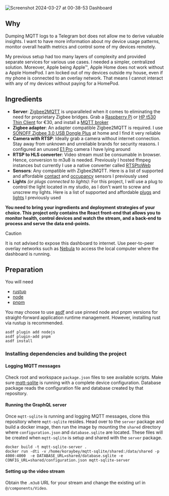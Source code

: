 ![Screenshot 2024-03-27 at 00-38-53 Dashboard](https://github.com/koraybey/mqtt-dashboard/assets/21336342/361a5092-243d-47b9-bd1a-07f754028507)

## Why

Dumping MQTT logs to a Telegram bot does not allow me to derive valuable insights. I want to have more information about my device usage patterns, monitor overall health metrics and control some of my devices remotely.

My previous setup had too many layers of complexity and provided separate services for various use cases. I needed a simpler, centralized solution. Moreover, Apple being Apple™, Apple Home does not work without a Apple HomePod. I am locked out of my devices outside my house, even if my phone is connected to an overlay network. That means I cannot interact with any of my devices without paying for a HomePod.

## Ingredients

- **Server**: [Zigbee2MQTT](https://www.zigbee2mqtt.io/) is unparalleled when it comes to eliminating the need for proprietary Zigbee bridges. Grab a [Raspberry Pi](https://www.raspberrypi.com/) or [HP t530 Thin Client](https://www.ebay.de/itm/144913355269?epid=17016765429) for €30, and install a [MQTT broker](https://www.mosquitto.org/download/)
- **Zigbee adapter**: An adapter compatible Zigbee2MQTT is required. I use [SONOFF Zigbee 3.0 USB Dongle Plus](https://www.amazon.de/-/en/gp/product/B09KXTCMSC?) at home and I find it very reliable
- **Camera with RTSP**: Ideally grab a camera without internet connection. Stay away from unknown and unreliable brands for security reasons. I configured an unused [E1 Pro](https://www.amazon.de/Reolink-%C3%9Cberwachungskamera-Kameramonitor-IR-Nachtsicht-SD-Kartenslot-4mp-Wlan-Kamera-Schwarz/dp/B08S6TKP26) camera I have lying around
- **RTSP to HLS converter**: Video stream must be consumable in browser. Hence, conversion to m3u8 is needed. Previously I hosted ffmpeg instances but currently I use a native converter called [RTSPtoWeb](https://github.com/deepch/RTSPtoWeb)
- **Sensors**: Any compatible with Zigbee2MQTT. Here is a list of supported and affordable [contact](https://www.zigbee2mqtt.io/supported-devices/#v=SONOFF,Aqara&e=contact) and [occupancy](https://www.zigbee2mqtt.io/supported-devices/#e=occupancy&v=SONOFF,Aqara) sensors I previously used
- **Lights** _(or plugs connected to lights)_: For this project, I will use a plug to control the light located in my studio, as I don't want to screw and unscrew my lights. Here is a list of supported and affordable [plugs](https://www.zigbee2mqtt.io/supported-devices/#v=Nous&s=smart%20plug) and [lights](https://www.zigbee2mqtt.io/supported-devices/#s=smart%20light&v=Nous) I previously used

**You need to bring your ingredients and deployment strategies of your choice. This project only contains the React front-end that allows you to monitor health, control devices and watch the stream, and a back-end to process and serve the data end-points.**

> [!CAUTION]  
> It is not advised to expose this dashboard to internet. Use peer-to-peer overlay networks such as [Nebula](https://github.com/slackhq/nebula) to access the local computer where the dashboard is running.

## Preparation

You will need

- [rustup](https://rustup.rs/)
- [node](https://nodejs.org/en/)
- [pnpm](https://pnpm.io/)

You may choose to use [asdf](https://asdf-vm.com/) and use pinned node and pnpm versions for straight-forward application runtime management. However, installing rust via rustup is recommended.

```shell
asdf plugin add nodejs
asdf plugin-add pnpm
asdf install
```

### Installing dependencies and building the project

#### Logging MQTT messages

Check root and workspace `package.json` files to see available scripts.
Make sure [mqtt-sqlite](https://github.com/koraybey/mqtt-sqlite) is running with a complete device configuration. Database package reads the configuration file and database created by that repository.

#### Running the GraphQL server

Once `mqtt-sqlite` is running and logging MQTT messages, clone this repository where `mqtt-sqlite` resides. Head over to the `server` package and build a docker image, then run the image by mounting the `shared` directory where `configuration.json` and `database.sqlite` are located. These files will be created when `mqtt-sqlite` is setup and shared with the `server` package.

```shell
docker build -t mqtt-sqlite-server .
docker run -dti -v /home/koraybey/mqtt-sqlite/shared:/data/shared -p 4000:4000  -e DATABASE_URL=shared/database.sqlite -e CONFIG_URL=shared/configuration.json mqtt-sqlite-server
```

#### Setting up the video stream

Obtain the `.m3u8` URL for your stream and change the existing url in `@/components/Video`.

